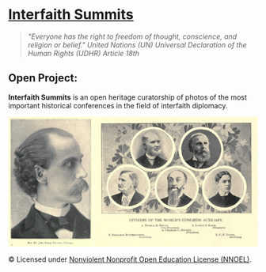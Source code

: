 # [Interfaith Summits](https://operarioribeiro.gitbook.com/InterfaithSummits)

> _"Everyone has the right to freedom of thought, conscience, and religion or belief." United Nations (UN) Universal Declaration of the Human Rights (UDHR) Article 18th_

## Open Project: 

**Interfaith Summits** is an open heritage curatorship of photos of the most important historical conferences in the field of interfaith diplomacy.

![image](https://github.com/operarioribeiro/InterfaithSummits/blob/main/1893.%20Parliament%20of%20World's%20Religions%20(PoWR)%201893%20PoWR%20President%20Rev.%20Dr.%20John%20Henry%20Barrows%20and%20Auxiliary%20Officers.png)

© Licensed under [Nonviolent Nonprofit Open Education License (NNOEL)](https://dx.doi.org/10.17504/protocols.io.bp2l6zkbzgqe/v1).

